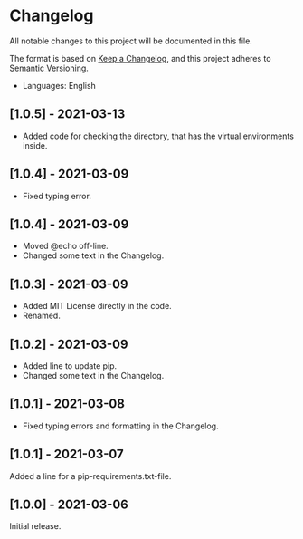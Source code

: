 # Changelog

All notable changes to this project will be documented in this file.

The format is based on [Keep a Changelog](https://keepachangelog.com/en/1.0.0/),
and this project adheres to [Semantic Versioning](https://semver.org/spec/v2.0.0.html).

- Languages: English

## [1.0.5] - 2021-03-13

- Added code for checking the directory, that has the virtual environments inside.

## [1.0.4] - 2021-03-09

- Fixed typing error.

## [1.0.4] - 2021-03-09

- Moved @echo off-line.
- Changed some text in the Changelog.

## [1.0.3] - 2021-03-09

- Added MIT License directly in the code.
- Renamed.

## [1.0.2] - 2021-03-09

- Added line to update pip.
- Changed some text in the Changelog.

## [1.0.1] - 2021-03-08

- Fixed typing errors and formatting in the Changelog.

## [1.0.1] - 2021-03-07

Added a line for a pip-requirements.txt-file.

## [1.0.0] - 2021-03-06

Initial release.
